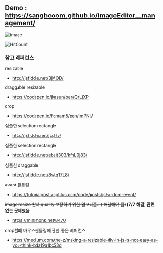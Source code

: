## Demo : https://sangbooom.github.io/imageEditor__management/


![image](https://user-images.githubusercontent.com/43921054/83620220-fb374600-a5c7-11ea-9d3a-09acc5fcd631.png)

![HitCount](http://hits.dwyl.com/fdsfdsg/weven__image_editor.svg)


### 참고 레퍼런스
resizable

- http://jsfiddle.net/3jMQD/

draggable resizable

- https://codepen.io/jkasun/pen/QrLjXP

crop

- https://codepen.io/Fcmam5/pen/jmPNjV

심플한 selection rectangle 

- http://jsfiddle.net/jLqHv/

심플한 selection rectangle

- http://jsfiddle.net/ebeit303/kfhL0j83/

심플한 draggable

- http://jsfiddle.net/8wtq17L8/

event 핸들링

- https://tutorialpost.apptilus.com/code/posts/js/w-dom-event/

~~image resize 할떄 quality 보장하기 위한 알고리즘.. ( 해결해야 됨)~~ **(7/7 해결) 관련없는 문제였음**

- https://minimonk.net/8470

crop할떄 마우스핸들링에 관한 좋은 레퍼런스

- https://medium.com/the-z/making-a-resizable-div-in-js-is-not-easy-as-you-think-bda19a1bc53d
